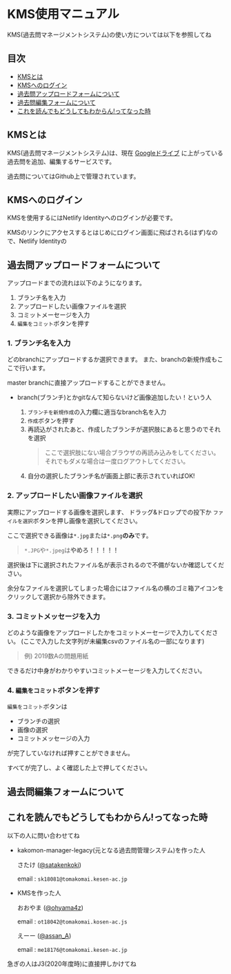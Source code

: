 # KMS使用マニュアル
KMS(過去問マネージメントシステム)の使い方については以下を参照してね
## 目次
* [KMSとは](#about)
* [KMSへのログイン](#login)
* [過去問アップロードフォームについて](#upload)
* [過去問編集フォームについて](#edit)
* [これを読んでもどうしてもわからん!ってなった時](#help)

<a id="about"></a>
## KMSとは
KMS(過去問マネージメントシステム)は、現在 [Googleドライブ](https://drive.google.com/drive/u/0/folders/1_9maxePxGKNncFftuTUckgSsxZ8CaUd7) に上がっている過去問を追加、編集するサービスです。

過去問についてはGithub上で管理されています。

<a id="login"></a>
## KMSへのログイン
KMSを使用するにはNetlify Identityへのログインが必要です。

KMSのリンクにアクセスするとはじめにログイン画面に飛ばされる(はず)なので、Netlify Identityの


<a id="upload"></a>
## 過去問アップロードフォームについて
アップロードまでの流れは以下のようになります。
1. ブランチ名を入力
1. アップロードしたい画像ファイルを選択
1. コミットメーセージを入力
1. `編集をコミット`ボタンを押す

### 1. ブランチ名を入力
どのbranchにアップロードするか選択できます。
また、branchの新規作成もここで行います。

master branchに直接アップロードすることができません。

- branch(ブランチ)とかgitなんて知らないけど画像追加したい！という人

    1. `ブランチを新規作成`の入力欄に適当なbranch名を入力
    1. `作成`ボタンを押す
    1. 再読込がされたあと、作成したブランチが選択肢にあると思うのでそれを選択
        > ここで選択肢にない場合ブラウザの再読み込みをしてください。
        > それでもダメな場合は一度ログアウトしてください。
    1. 自分の選択したブランチ名が画面上部に表示されていればOK!

### 2. アップロードしたい画像ファイルを選択
実際にアップロードする画像を選択します、
ドラッグ&ドロップでの投下か
`ファイルを選択`ボタンを押し画像を選択してください。

ここで選択できる画像は`*.jpg`または`*.png`**のみ**です。
> `*.JPG`や`*.jpeg`は**やめろ！！！！！**

選択後は下に選択されたファイル名が表示されるので不備がないか確認してください。

余分なファイルを選択してしまった場合にはファイル名の横のゴミ箱アイコンをクリックして選択から除外できます。

### 3. コミットメッセージを入力
どのような画像をアップロードしたかをコミットメーセージで入力してください。
(ここで入力した文字列が未編集csvのファイル名の一部になります)
> 例) 2019数Aの問題用紙

できるだけ中身がわかりやすいコミットメーセージを入力してください。

### 4. `編集をコミット`ボタンを押す
`編集をコミット`ボタンは
* ブランチの選択
* 画像の選択
* コミットメッセージの入力

が完了していなければ押すことができません。

すべてが完了し、よく確認した上で押してください。

<a id="edit"></a>
## 過去問編集フォームについて

<a id="help"></a>
## これを読んでもどうしてもわからん!ってなった時
以下の人に問い合わせてね

- kakomon-manager-legacy(元となる過去問管理システム)を作った人

    さたけ ([@satakenkoki](https://twitter.com/satakenkoki))

    email : `sk18081@tomakomai.kesen-ac.jp`

- KMSを作った人

    おおやま ([@ohyama4z](https://twitter.com/ohyama4z))

    email : `ot18042@tomakomai.kosen-ac.js`

    えーー ([@assan_A](https://twitter.com/asann__A))

    email : `me18176@tomakomai.kesen-ac.jp`

急ぎの人はJ3(2020年度時)に直接押しかけてね

